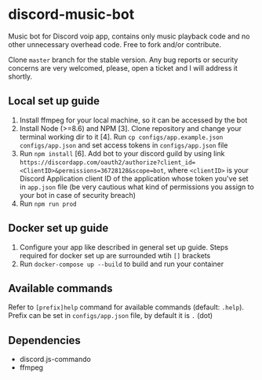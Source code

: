 # discord-music-bot

Music bot for Discord voip app, contains only music playback code and no other unnecessary overhead code. Free to fork and/or contribute.

Clone `master` branch for the stable version.
Any bug reports or security concerns are very welcomed, please, open a ticket and I will address it shortly.

## Local set up guide

1. Install ffmpeg for your local machine, so it can be accessed by the bot
2. Install Node (>=8.6) and NPM
[3]. Clone repository and change your terminal working dir to it
[4]. Run `cp configs/app.example.json configs/app.json` and set access tokens in `configs/app.json` file
5. Run `npm install`
[6]. Add bot to your discord guild by using link `https://discordapp.com/oauth2/authorize?client_id=<ClientID>&permissions=36728128&scope=bot`, where `<clientID>` is your Discord Application client ID of the application whose token you've set in `app.json` file
 (be very cautious what kind of permissions you assign to your bot in case of security breach)
7. Run `npm run prod`

## Docker set up guide

1. Configure your app like described in general set up guide. Steps required for docker set up are surrounded wtih `[]` brackets
2. Run `docker-compose up --build` to build and run your container


## Available commands

Refer to `[prefix]help` command for available commands (default: `.help`). Prefix can be set in `configs/app.json` file, by default it is `.` (dot)

## Dependencies

* discord.js-commando
* ffmpeg
